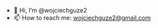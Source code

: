 - 👋 Hi, I’m @wojciechguze2
- 📫 How to reach me: wojciechguze2@gmail.com

<!---
wojciechguze2/wojciechguze2 is a ✨ special ✨ repository because its `README.md` (this file) appears on your GitHub profile.
You can click the Preview link to take a look at your changes.
--->
